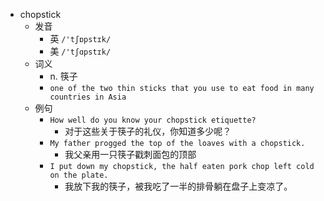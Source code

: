 - chopstick
  - 发音
    - 英 `/'tʃɒpstɪk/`
    - 美 `/'tʃɑpstɪk/`
  - 词义
    - n. 筷子
    - `one of the two thin sticks that you use to eat food in many countries in Asia`
  - 例句
    - `How well do you know your chopstick etiquette?`
      - 对于这些关于筷子的礼仪，你知道多少呢？
    - `My father progged the top of the loaves with a chopstick.`
      - 我父亲用一只筷子戳刺面包的顶部
    - `I put down my chopstick, the half eaten pork chop left cold on the plate.`
      - 我放下我的筷子，被我吃了一半的排骨躺在盘子上变凉了。

